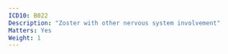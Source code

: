 ```yaml
---
ICD10: B022
Description: "Zoster with other nervous system involvement"
Matters: Yes
Weight: 1
---
```


